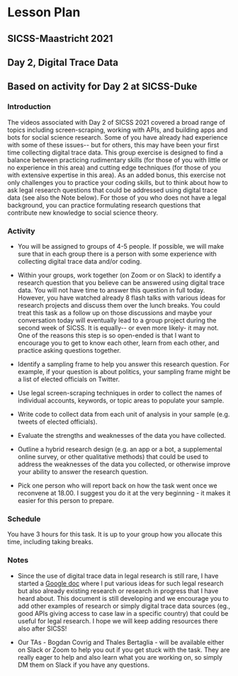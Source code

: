 # Lesson Plan
## SICSS-Maastricht 2021
## Day 2, Digital Trace Data
## Based on activity for Day 2 at SICSS-Duke

### Introduction

The videos associated with Day 2 of SICSS 2021 covered a broad range of topics including screen-scraping, working with APIs, and building apps and bots for social science research. Some of you have already had experience with some of these issues-- but for others, this may have been your first time collecting digital trace data. This group exercise is designed to find a balance between practicing rudimentary skills (for those of you with little or no experience in this area) and cutting edge techniques (for those of you with extensive expertise in this area). As an added bonus, this exercise not only challenges you to practice your coding skills, but to think about how to ask legal research questions that could be addressed using digital trace data (see also the Note below). For those of you who does not have a legal background, you can practice formulating research questions that contribute new knowledge to social science theory.

### Activity

- You will be assigned to groups of 4-5 people. If possible, we will make sure that in each group there is a person with some experience with collecting digital trace data and/or coding.

- Within your groups, work together (on Zoom or on Slack) to identify a research question that you believe can be answered using digital trace data. You will not have time to answer this question in full today. However, you have watched already 8 flash talks with various ideas for research projects and discuss them over the lunch breaks. You could treat this task as a follow up on those discussions and maybe your conversation today will eventually lead to a group project during the second week of SICSS. It is equally-- or even more likely- it may not. One of the reasons this step is so open-ended is that I want to encourage you to get to know each other, learn from each other, and practice asking questions together.

- Identify a sampling frame to help you answer this research question. For example, if your question is about politics, your sampling frame might be a list of elected officials on Twitter.

- Use legal screen-scraping techniques in order to collect the names of individual accounts, keywords, or topic areas to populate your sample.

- Write code to collect data from each unit of analysis in your sample (e.g. tweets of elected officials).

- Evaluate the strengths and weaknesses of the data you have collected.

- Outline a hybrid research design (e.g. an app or a bot, a supplemental online survey, or other qualitative methods) that could be used to address the weaknesses of the data you collected, or otherwise improve your ability to answer the research question.

- Pick one person who will report back on how the task went once we reconvene at 18.00. I suggest you do it at the very beginning - it makes it easier for this person to prepare.

### Schedule

You have 3 hours for this task. It is up to your group how you allocate this time, including taking breaks. 

### Notes

- Since the use of digital trace data in legal research is still rare, I have started a [Google doc](https://docs.google.com/document/d/1Iv0hZJgiGQdsGoiH_OqB_7OSeK2ViVV8yg5FLErD5B8/edit?usp=sharing) where I put various ideas for such legal research but also already existing research or research in progress that I have heard about. This document is still developing and we encourage you to add other examples of research or simply digital trace data sources (eg., good APIs giving access to case law in a specific country) that could be useful for legal research. I hope we will keep adding resources there also after SICSS!

- Our TAs - Bogdan Covrig and Thales Bertaglia - will be available either on Slack or Zoom to help you out if you get stuck with the task. They are really eager to help and also learn what you are working on, so simply DM them on Slack if you have any questions. 

